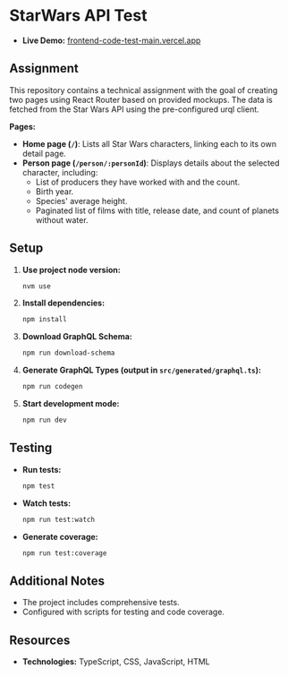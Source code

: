 # StarWars API Test

- **Live Demo:** [frontend-code-test-main.vercel.app](https://frontend-code-test-main.vercel.app)

## Assignment

This repository contains a technical assignment with the goal of creating two pages using React Router based on provided mockups. The data is fetched from the Star Wars API using the pre-configured urql client.

**Pages:**

- **Home page (`/`)**: Lists all Star Wars characters, linking each to its own detail page.
- **Person page (`/person/:personId`)**: Displays details about the selected character, including:
  - List of producers they have worked with and the count.
  - Birth year.
  - Species' average height.
  - Paginated list of films with title, release date, and count of planets without water.

## Setup

1. **Use project node version:**

    ```bash
    nvm use
    ```

2. **Install dependencies:**

    ```bash
    npm install
    ```

3. **Download GraphQL Schema:**

    ```bash
    npm run download-schema
    ```

4. **Generate GraphQL Types (output in `src/generated/graphql.ts`):**

    ```bash
    npm run codegen
    ```

5. **Start development mode:**

    ```bash
    npm run dev
    ```

## Testing

- **Run tests:**

    ```bash
    npm test
    ```

- **Watch tests:**

    ```bash
    npm run test:watch
    ```

- **Generate coverage:**

    ```bash
    npm run test:coverage
    ```

## Additional Notes

- The project includes comprehensive tests.
- Configured with scripts for testing and code coverage.

## Resources

- **Technologies:** TypeScript, CSS, JavaScript, HTML

